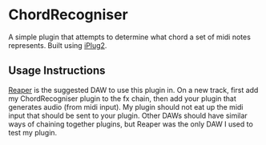 # ChordRecogniser
A simple plugin that attempts to determine what chord a set of midi notes represents. Built using [iPlug2](https://github.com/iPlug2/iPlug2).
## Usage Instructions
[Reaper](https://www.reaper.fm) is the suggested DAW to use this plugin in. On a new track, first add my ChordRecogniser plugin to the fx chain, then add your plugin that generates audio (from midi input). My plugin should not eat up the midi input that should be sent to your plugin. Other DAWs should have similar ways of chaining together plugins, but Reaper was the only DAW I used to test my plugin.
